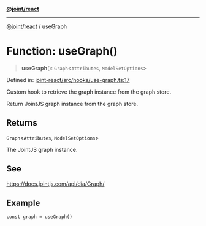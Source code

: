 [**@joint/react**](../README.md)

***

[@joint/react](../README.md) / useGraph

# Function: useGraph()

> **useGraph**(): `Graph`\<`Attributes`, `ModelSetOptions`\>

Defined in: [joint-react/src/hooks/use-graph.ts:17](https://github.com/samuelgja/joint/blob/main/packages/joint-react/src/hooks/use-graph.ts#L17)

Custom hook to retrieve the graph instance from the graph store.

Return JointJS graph instance from the graph store.

## Returns

`Graph`\<`Attributes`, `ModelSetOptions`\>

The JointJS graph instance.

## See

https://docs.jointjs.com/api/dia/Graph/

## Example

```tsx
const graph = useGraph()
```
